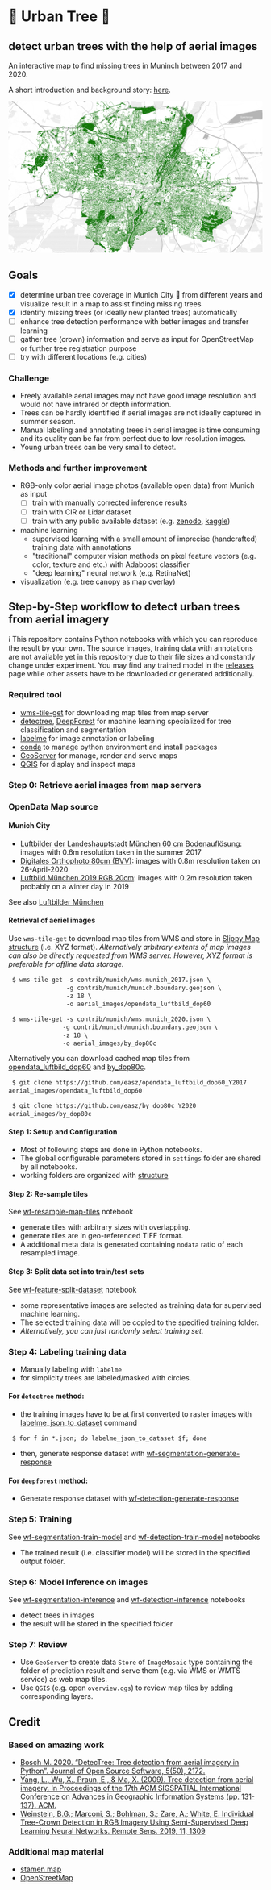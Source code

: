 # 🌲 Urban Tree 🌲

## detect urban trees with the help of aerial images

An interactive [map](https://easz.github.io/urban-tree/index-s.html) to find missing trees in Muninch between 2017 and 2020.

A short introduction and background story: [here](https://tsungi.medium.com/urban-trees-in-munich-city-b0e7db7c2c18).

![Munich Urban Tree Canopy](assets/opendata_luftbild_dop60_y2017_canopy.png "Munich Urban Tree Canopy")

## Goals

 - [x] determine urban tree coverage in Munich City 🍺 from different years and visualize result in a map to assist finding missing trees
 - [x] identify missing trees (or ideally new planted trees) automatically
 - [ ] enhance tree detection performance with better images and transfer learning
 - [ ] gather tree (crown) information and serve as input for OpenStreetMap or further tree registration purpose
 - [ ] try with different locations (e.g. cities)

### Challenge

 - Freely available aerial images may not have good image resolution and would not have infrared or depth information.
 - Trees can be hardly identified if aerial images are not ideally captured in summer season.
 - Manual labeling and annotating trees in aerial images is time consuming and its quality can be far from perfect due to low resolution images.
 - Young urban trees can be very small to detect.

### Methods and further improvement

 - RGB-only color aerial image photos (available open data) from Munich as input
   - [ ] train with manually corrected inference results
   - [ ] train with CIR or Lidar dataset
   - [ ] train with any public available dataset (e.g. [zenodo](https://zenodo.org/), [kaggle](https://www.kaggle.com/))
 - machine learning
   - supervised learning with a small amount of imprecise (handcrafted) training data with annotations
   - "traditional" computer vision methods on pixel feature vectors (e.g. color, texture and etc.) with Adaboost classifier
   - "deep learning" neural network (e.g. RetinaNet)
 - visualization (e.g. tree canopy as map overlay)

## Step-by-Step workflow to detect urban trees from aerial imagery

ℹ️ This repository contains Python notebooks with which you can reproduce the result by your own.
The source images, training data with annotations are not available yet in this repository due to their file sizes and constantly change under experiment.
You may find any trained model in the [releases](https://github.com/easz/urban-tree-munich/releases) page while other assets have to be downloaded or generated additionally.


### Required tool

 - [wms-tile-get](https://github.com/easz/wms-tile-get/) for downloading map tiles from map server
 - [detectree](https://github.com/martibosch/detectree), [DeepForest](https://github.com/weecology/DeepForest) for machine learning specialized for tree classification and segmentation
 - [labelme](https://github.com/wkentaro/labelme) for image annotation or labeling
 - [conda](https://docs.conda.io/en/latest/miniconda.html) to manage python environment and install packages
 - [GeoServer](http://geoserver.org/) for manage, render and serve maps
 - [QGIS](https://www.qgis.org/) for display and inspect maps

### Step 0: Retrieve aerial images from map servers

### OpenData Map source

#### Munich City

 - [Luftbilder der Landeshauptstadt München 60 cm Bodenauflösung](https://ogc.muenchen.de/wms/opendata_luftbild?service=WMS&version=2.0.0&request=GetCapabilities): images with 0.6m resolution taken in the summer 2017
 - [Digitales Orthophoto 80cm (BVV)](https://geodatenonline.bayern.de/geodatenonline/seiten/wms_dop80cm): images with 0.8m resolution taken on 26-April-2020
 - [Luftbild München 2019 RGB 20cm](https://geoportal.muenchen.de/geoserver/gsm/wms?service=WMS&version=2.0.0&request=GetCapabilities): images with 0.2m resolution taken probably on a winter day in 2019

See also [Luftbilder München](https://github.com/easz/luftbilder.muenchen)

#### Retrieval of aeriel images

Use `wms-tile-get` to download map tiles from WMS and store in [Slippy Map structure](https://wiki.openstreetmap.org/wiki/Slippy_map_tilenames) (i.e. XYZ format). *Alternatively arbitrary extents of map images can also be directly requested from WMS server. However, XYZ format is preferable for offline data storage.*

~~~
 $ wms-tile-get -s contrib/munich/wms.munich_2017.json \
                -g contrib/munich/munich.boundary.geojson \
                -z 18 \
                -o aerial_images/opendata_luftbild_dop60
~~~

~~~
 $ wms-tile-get -s contrib/munich/wms.munich_2020.json \
               -g contrib/munich/munich.boundary.geojson \
               -z 18 \
               -o aerial_images/by_dop80c
~~~

Alternatively you can download cached map tiles from [opendata_luftbild_dop60](https://github.com/easz/opendata_luftbild_dop60_Y2017) and [by_dop80c](https://github.com/easz/by_dop80c_Y2020).

~~~
 $ git clone https://github.com/easz/opendata_luftbild_dop60_Y2017 aerial_images/opendata_luftbild_dop60
~~~

~~~
 $ git clone https://github.com/easz/by_dop80c_Y2020 aerial_images/by_dop80c
~~~


#### Step 1: Setup and Configuration

 - Most of following steps are done in Python notebooks.
 - The global configurable parameters stored in `settings` folder are shared by all notebooks.
 - working folders are organized with [structure](Structure.md)

#### Step 2: Re-sample tiles

See [wf-resample-map-tiles](wf-resample-map-tiles.ipynb) notebook

 - generate tiles with arbitrary sizes with overlapping.
 - generate tiles are in geo-referenced TIFF format.
 - A additional meta data is generated containing `nodata` ratio of each resampled image.

#### Step 3: Split data set into train/test sets

See [wf-feature-split-dataset](wf-feature-split-dataset.ipynb) notebook

 - some representative images are selected as training data for supervised machine learning.
 - The selected training data will be copied to the specified training folder.
 - *Alternatively, you can just randomly select training set.*

### Step 4: Labeling training data

 - Manually labeling with `labelme`
  - for simplicity trees are labeled/masked with circles.

#### For `detectree` method:

  - the training images have to be at first converted to raster images with [labelme_json_to_dataset](https://github.com/wkentaro/labelme/blob/main/labelme/cli/json_to_dataset.py) command

~~~
 $ for f in *.json; do labelme_json_to_dataset $f; done
~~~

  - then, generate response dataset with [wf-segmentation-generate-response](wf-segmentation-generate-response.ipynb)

#### For `deepforest` method:

 - Generate response dataset with [wf-detection-generate-response](wf-detection-generate-response.ipynb)

### Step 5: Training

See [wf-segmentation-train-model](wf-segmentation-train-model.ipynb) and [wf-detection-train-model](wf-detection-train-model.ipynb) notebooks

 - The trained result (i.e. classifier model) will be stored in the specified output folder.

### Step 6: Model Inference on images

See [wf-segmentation-inference](wf-segmentation-inference.ipynb) and [wf-detection-inference](wf-detection-inference.ipynb) notebooks

 - detect trees in images
 - the result will be stored in the specified folder

### Step 7: Review

- Use `GeoServer` to create data `Store` of `ImageMosaic` type containing the folder of prediction result and serve them (e.g. via WMS or WMTS service) as web map tiles.
- Use `QGIS` (e.g. open `overview.qgs`) to review map tiles by adding corresponding layers.


## Credit

### Based on amazing work

- [Bosch M. 2020. “DetecTree: Tree detection from aerial imagery in Python”. Journal of Open Source Software, 5(50), 2172.](https://doi.org/10.21105/joss.02172)
- [Yang, L., Wu, X., Praun, E., & Ma, X. (2009). Tree detection from aerial imagery. In Proceedings of the 17th ACM SIGSPATIAL International Conference on Advances in Geographic Information Systems (pp. 131-137). ACM.](https://static.googleusercontent.com/media/research.google.com/en//pubs/archive/35659.pdf)
- [Weinstein, B.G.; Marconi, S.; Bohlman, S.; Zare, A.; White, E. Individual Tree-Crown Detection in RGB Imagery Using Semi-Supervised Deep Learning Neural Networks. Remote Sens. 2019, 11, 1309](https://www.mdpi.com/2072-4292/11/11/1309)

### Additional map material
 - [stamen map](http://maps.stamen.com/)
 - [OpenStreetMap](https://www.openstreetmap.org/)
